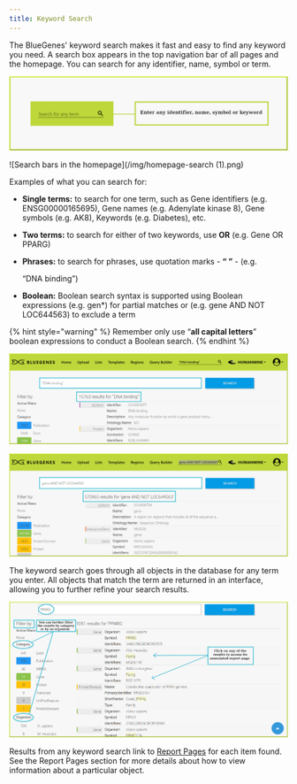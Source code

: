 ```yaml
---
title: Keyword Search
---
```


The BlueGenes' keyword search makes it fast and easy to find any keyword you need. A search box appears in the top navigation bar of all pages and the homepage. You can search for any identifier, name, symbol or term.

![Search bar in the top navigation bar](/img/search-mini-with-border.png)

![Search bars in the homepage](/img/homepage-search (1).png)

Examples of what you can search for:

* **Single terms:** to search for one term, such as Gene identifiers \(e.g. ENSG00000165695\), Gene names \(e.g. Adenylate kinase 8\), Gene symbols \(e.g. AK8\), Keywords \(e.g. Diabetes\), etc. 
* **Two terms:** to search for either of two keywords, use **OR** \(e.g. Gene OR PPARG\)
* **Phrases:** to search for phrases, use quotation marks - **“ ”** -   \(e.g. 

  “DNA binding”\)

* **Boolean:** Boolean search syntax is supported using Boolean expressions \(e.g. gen\*\) for partial matches or \(e.g. gene AND NOT LOC644563\) to exclude a term

{% hint style="warning" %}
Remember only use “**all capital letters**” boolean expressions to conduct a Boolean search. 
{% endhint %}

![Phrases search](/img/dna-binding.png)

![Boolean search](/img/gene-and-not-loc644563.png)

The keyword search goes through all objects in the database for any term you enter. All objects that match the term are returned in an interface, allowing you to further refine your search results.   

![](/img/keyword-search.png)

Results from any keyword search link to [Report Pages](report-pages.md) for each item found. See the Report Pages section for more details about how to view information about a particular object. 

